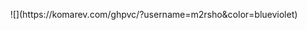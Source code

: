 <div align="center">
  <p>
 ![](https://komarev.com/ghpvc/?username=m2rsho&color=blueviolet)
    </p>
</div>
